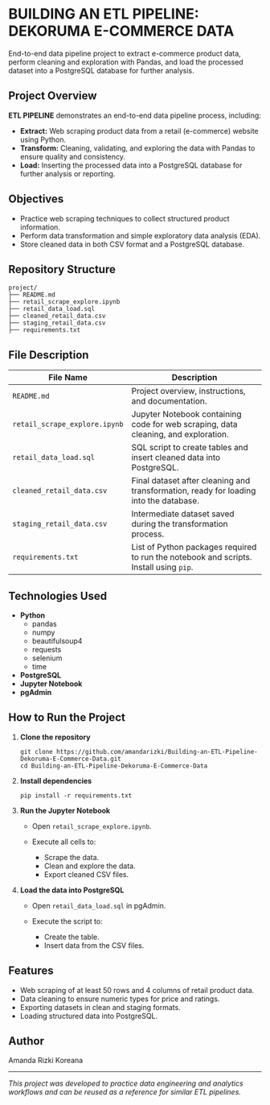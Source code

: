 # BUILDING AN ETL PIPELINE: DEKORUMA E-COMMERCE DATA
End-to-end data pipeline project to extract e-commerce product data, perform cleaning and exploration with Pandas, and load the processed dataset into a PostgreSQL database for further analysis.

## Project Overview
**ETL PIPELINE** demonstrates an end-to-end data pipeline process, including:
- **Extract:** Web scraping product data from a retail (e-commerce) website using Python.
- **Transform:** Cleaning, validating, and exploring the data with Pandas to ensure quality and consistency.
- **Load:** Inserting the processed data into a PostgreSQL database for further analysis or reporting.

## Objectives
- Practice web scraping techniques to collect structured product information.
- Perform data transformation and simple exploratory data analysis (EDA).
- Store cleaned data in both CSV format and a PostgreSQL database.

## Repository Structure
```
project/
├── README.md
├── retail_scrape_explore.ipynb
├── retail_data_load.sql
├── cleaned_retail_data.csv
├── staging_retail_data.csv
├── requirements.txt
```

## File Description
| File Name                     | Description                                                                            |
| ----------------------------- | -------------------------------------------------------------------------------------- |
| `README.md`                   | Project overview, instructions, and documentation.                                     |
| `retail_scrape_explore.ipynb` | Jupyter Notebook containing code for web scraping, data cleaning, and exploration.     |
| `retail_data_load.sql`        | SQL script to create tables and insert cleaned data into PostgreSQL.                   |
| `cleaned_retail_data.csv`     | Final dataset after cleaning and transformation, ready for loading into the database.  |
| `staging_retail_data.csv`     | Intermediate dataset saved during the transformation process.                          |
| `requirements.txt`            | List of Python packages required to run the notebook and scripts. Install using `pip`. |

## Technologies Used

* **Python**
  * pandas
  * numpy
  * beautifulsoup4
  * requests
  * selenium
  * time
* **PostgreSQL**
* **Jupyter Notebook**
* **pgAdmin**

## How to Run the Project

1. **Clone the repository**

   ```
   git clone https://github.com/amandarizki/Building-an-ETL-Pipeline-Dekoruma-E-Commerce-Data.git
   cd Building-an-ETL-Pipeline-Dekoruma-E-Commerce-Data
   ```

2. **Install dependencies**

   ```
   pip install -r requirements.txt
   ```

3. **Run the Jupyter Notebook**

   * Open `retail_scrape_explore.ipynb`.
   * Execute all cells to:

     * Scrape the data.
     * Clean and explore the data.
     * Export cleaned CSV files.

4. **Load the data into PostgreSQL**

   * Open `retail_data_load.sql` in pgAdmin.
   * Execute the script to:

     * Create the table.
     * Insert data from the CSV files.

## Features

* Web scraping of at least 50 rows and 4 columns of retail product data.
* Data cleaning to ensure numeric types for price and ratings.
* Exporting datasets in clean and staging formats.
* Loading structured data into PostgreSQL.

## Author

Amanda Rizki Koreana

---

*This project was developed to practice data engineering and analytics workflows and can be reused as a reference for similar ETL pipelines.*

```
